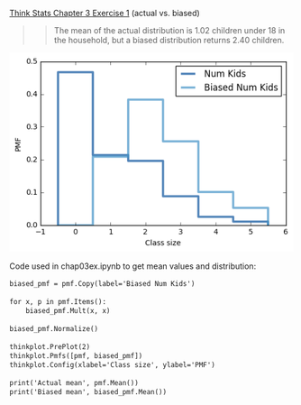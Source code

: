 [Think Stats Chapter 3 Exercise 1](http://greenteapress.com/thinkstats2/html/thinkstats2004.html#toc31) (actual vs. biased)

>> The mean of the actual distribution is 1.02 children under 18 in the household, but a biased distribution returns 2.40 children.


![Unbiased and Biased Distributions](numkdhh.png)

Code used in chap03ex.ipynb to get mean values and distribution:


```
biased_pmf = pmf.Copy(label='Biased Num Kids')

for x, p in pmf.Items():
    biased_pmf.Mult(x, x)
        
biased_pmf.Normalize()

thinkplot.PrePlot(2)
thinkplot.Pmfs([pmf, biased_pmf])
thinkplot.Config(xlabel='Class size', ylabel='PMF')

print('Actual mean', pmf.Mean())
print('Biased mean', biased_pmf.Mean())
```
